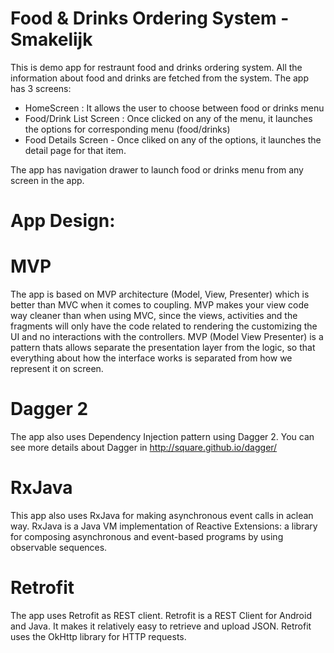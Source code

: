 # Food & Drinks Ordering System - Smakelijk

This is demo app for restraunt food and drinks ordering system. All the information about food and drinks are fetched from the system.
The app has 3 screens:
- HomeScreen : It allows the user to choose between food or drinks menu
- Food/Drink List Screen : Once clicked on any of the menu, it launches the options for corresponding menu (food/drinks)
- Food Details Screen - Once cliked on any of the options, it launches the detail page for that item.

The app has navigation drawer to launch food or drinks menu from any screen in the app.

# App Design:

# MVP
The app is based on MVP architecture (Model, View, Presenter) which is better than MVC when it comes to coupling. MVP makes your view code way cleaner than when using MVC, since the views, activities and the fragments will only have the code related to rendering the customizing the UI and no interactions with the controllers. MVP (Model View Presenter) is a pattern thats allows separate the presentation layer from the logic, so that everything about how the interface works is separated from how we represent it on screen.

# Dagger 2
The app also uses Dependency Injection pattern using Dagger 2. You can see more details about Dagger in http://square.github.io/dagger/

# RxJava
This app also uses RxJava for making asynchronous event calls in aclean way. RxJava is a Java VM implementation of Reactive Extensions: a library for composing asynchronous and event-based programs by using observable sequences.

# Retrofit
The app uses Retrofit as REST client. Retrofit is a REST Client for Android and Java. It makes it relatively easy to retrieve and upload JSON. Retrofit uses the OkHttp library for HTTP requests.
